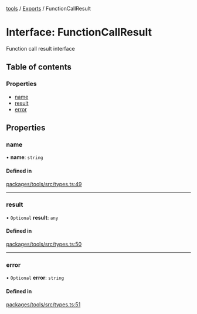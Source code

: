 <!-- 
 ⚠️  AUTO-GENERATED FILE - DO NOT EDIT MANUALLY
 This file is automatically generated by scripts/docs-generator.js
 To make changes, edit the source TypeScript files or update the generator script
-->

[tools](../../) / [Exports](../modules) / FunctionCallResult

# Interface: FunctionCallResult

Function call result interface

## Table of contents

### Properties

- [name](FunctionCallResult#name)
- [result](FunctionCallResult#result)
- [error](FunctionCallResult#error)

## Properties

### name

• **name**: `string`

#### Defined in

[packages/tools/src/types.ts:49](https://github.com/woojubb/robota/blob/1932a2ce46e4833a6ba7efc7b507276de39139b4/packages/tools/src/types.ts#L49)

___

### result

• `Optional` **result**: `any`

#### Defined in

[packages/tools/src/types.ts:50](https://github.com/woojubb/robota/blob/1932a2ce46e4833a6ba7efc7b507276de39139b4/packages/tools/src/types.ts#L50)

___

### error

• `Optional` **error**: `string`

#### Defined in

[packages/tools/src/types.ts:51](https://github.com/woojubb/robota/blob/1932a2ce46e4833a6ba7efc7b507276de39139b4/packages/tools/src/types.ts#L51)
